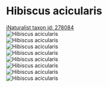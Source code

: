 
Hibiscus acicularis
===================
  
[iNaturalist taxon id: 278084](https://www.inaturalist.org/taxa/278084)  
![Hibiscus acicularis](https://inaturalist-open-data.s3.amazonaws.com/photos/144285158/medium.jpg)  
![Hibiscus acicularis](https://inaturalist-open-data.s3.amazonaws.com/photos/144286360/medium.jpg)  
![Hibiscus acicularis](https://inaturalist-open-data.s3.amazonaws.com/photos/144286359/medium.jpg)  
![Hibiscus acicularis](https://inaturalist-open-data.s3.amazonaws.com/photos/144286367/medium.jpg)  
![Hibiscus acicularis](https://inaturalist-open-data.s3.amazonaws.com/photos/144285158/medium.jpg)  
![Hibiscus acicularis](https://inaturalist-open-data.s3.amazonaws.com/photos/144286360/medium.jpg)  
![Hibiscus acicularis](https://inaturalist-open-data.s3.amazonaws.com/photos/144286359/medium.jpg)  
![Hibiscus acicularis](https://inaturalist-open-data.s3.amazonaws.com/photos/144286367/medium.jpg)